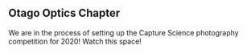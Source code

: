 ## Otago Optics Chapter

We are in the process of setting up the Capture Science photography competition for 2020! Watch this space!
